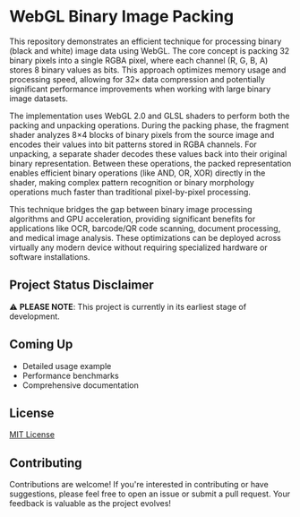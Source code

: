 # WebGL Binary Image Packing

This repository demonstrates an efficient technique for processing binary (black and white) image data using WebGL. The core concept is packing 32 binary pixels into a single RGBA pixel, where each channel (R, G, B, A) stores 8 binary values as bits. This approach optimizes memory usage and processing speed, allowing for 32× data compression and potentially significant performance improvements when working with large binary image datasets.

The implementation uses WebGL 2.0 and GLSL shaders to perform both the packing and unpacking operations. During the packing phase, the fragment shader analyzes 8×4 blocks of binary pixels from the source image and encodes their values into bit patterns stored in RGBA channels. For unpacking, a separate shader decodes these values back into their original binary representation. Between these operations, the packed representation enables efficient binary operations (like AND, OR, XOR) directly in the shader, making complex pattern recognition or binary morphology operations much faster than traditional pixel-by-pixel processing.

This technique bridges the gap between binary image processing algorithms and GPU acceleration, providing significant benefits for applications like OCR, barcode/QR code scanning, document processing, and medical image analysis. These optimizations can be deployed across virtually any modern device without requiring specialized hardware or software installations.

## Project Status Disclaimer
⚠️ **PLEASE NOTE**: This project is currently in its earliest stage of development.

## Coming Up
- Detailed usage example
- Performance benchmarks
- Comprehensive documentation

## License

[MIT License](LICENSE)


## Contributing

Contributions are welcome! If you're interested in contributing or have suggestions, please feel free to open an issue or submit a pull request. Your feedback is valuable as the project evolves!
